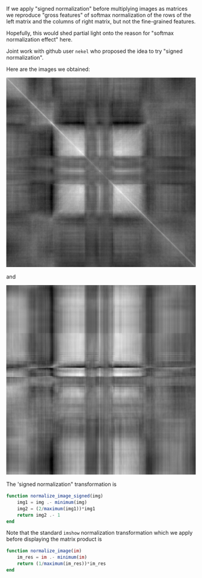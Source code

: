 If we apply "signed normalization" before multiplying images as matrices
we reproduce "gross features" of softmax normalization of the rows of the left matrix
and the columns of right matrix, but not the fine-grained features.

Hopefully, this would shed partial light onto the reason for
"softmax normalization effect" here.

Joint work with github user `nekel` who proposed the idea to try
"signed normalization".

Here are the images we obtained:

![symmetric](symmetric2.png)

and

![asymmetric](asymmetric2.png)

The 'signed normalization" transformation is

```julia
function normalize_image_signed(img)
    img1 = img .- minimum(img)
    img2 = (2/maximum(img1))*img1
    return img2 .- 1
end
```

Note that the standard `imshow` normalization transformation which we apply before
displaying the matrix product is

```julia
function normalize_image(im)
    im_res = im .- minimum(im)
    return (1/maximum(im_res))*im_res
end
```
